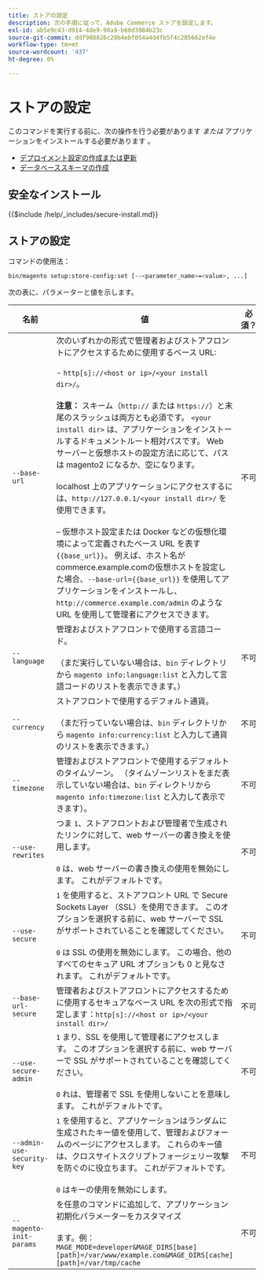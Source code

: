 ```yaml
---
title: ストアの設定
description: 次の手順に従って、Adobe Commerce ストアを設定します。
exl-id: ab5e9c43-d914-4de9-98a9-b60d3984b23c
source-git-commit: ddf988826c29b4ebf054a4d4fb5f4c285662ef4e
workflow-type: tm+mt
source-wordcount: '437'
ht-degree: 0%

---
```


# ストアの設定

このコマンドを実行する前に、次の操作を行う必要があります *または* アプリケーションをインストールする必要があります [](../advanced.md)。

* [デプロイメント設定の作成または更新](deployment.md)
* [データベーススキーマの作成](database.md)

## 安全なインストール

{{$include /help/_includes/secure-install.md}}

## ストアの設定

コマンドの使用法：

```bash
bin/magento setup:store-config:set [--<parameter_name>=<value>, ...]
```

次の表に、パラメーターと値を示します。

| 名前 | 値 | 必須？ |
|--- |--- |--- |
| `--base-url` | 次のいずれかの形式で管理者およびストアフロントにアクセスするために使用するベース URL:<br><br>- `http[s]://<host or ip>/<your install dir>/`。<br><br>**注意：** スキーム（`http://` または `https://`）と末尾のスラッシュは両方とも必須です。 `<your install dir>` は、アプリケーションをインストールするドキュメントルート相対パスです。 Web サーバーと仮想ホストの設定方法に応じて、パスは magento2 になるか、空になります。<br><br>localhost 上のアプリケーションにアクセスするには、`http://127.0.0.1/<your install dir>/` を使用できます。<br><br> – 仮想ホスト設定または Docker などの仮想化環境によって定義されたベース URL を表す `{{base_url}}`。 例えば、ホスト名がcommerce.example.comの仮想ホストを設定した場合、`--base-url={{base_url}}` を使用してアプリケーションをインストールし、`http://commerce.example.com/admin` のような URL を使用して管理者にアクセスできます。 | 不可 |
| `--language` | 管理およびストアフロントで使用する言語コード。<br><br> （まだ実行していない場合は、`bin` ディレクトリから `magento info:language:list` と入力して言語コードのリストを表示できます。） | 不可 |
| `--currency` | ストアフロントで使用するデフォルト通貨。 <br><br> （まだ行っていない場合は、`bin` ディレクトリから `magento info:currency:list` と入力して通貨のリストを表示できます。） | 不可 |
| `--timezone` | 管理およびストアフロントで使用するデフォルトのタイムゾーン。 （タイムゾーンリストをまだ表示していない場合は、`bin` ディレクトリから `magento info:timezone:list` と入力して表示できます）。 | 不可 |
| `--use-rewrites` | つま `1`、ストアフロントおよび管理者で生成されたリンクに対して、web サーバーの書き換えを使用します。<br><br>`0` は、web サーバーの書き換えの使用を無効にします。 これがデフォルトです。 | 不可 |
| `--use-secure` | `1` を使用すると、ストアフロント URL で Secure Sockets Layer （SSL）を使用できます。 このオプションを選択する前に、web サーバーで SSL がサポートされていることを確認してください。<br><br>`0` は SSL の使用を無効にします。 この場合、他のすべてのセキュア URL オプションも 0 と見なされます。 これがデフォルトです。 | 不可 |
| `--base-url-secure` | 管理者およびストアフロントにアクセスするために使用するセキュアなベース URL を次の形式で指定します：`http[s]://<host or ip>/<your install dir>/` | 不可 |
| `--use-secure-admin` | `1` まり、SSL を使用して管理者にアクセスします。 このオプションを選択する前に、web サーバーで SSL がサポートされていることを確認してください。<br><br>`0` れは、管理者で SSL を使用しないことを意味します。 これがデフォルトです。 | 不可 |
| `--admin-use-security-key` | `1` を使用すると、アプリケーションはランダムに生成されたキー値を使用して、管理およびフォームのページにアクセスします。 これらのキー値は、クロスサイトスクリプトフォージェリー攻撃を防ぐのに役立ちます。 これがデフォルトです。<br/><br/>`0` はキーの使用を無効にします。 | 不可 |
| `--magento-init-params` | を任意のコマンドに追加して、アプリケーション初期化パラメーターをカスタマイズ <br/><br/> ます。例：`MAGE_MODE=developer&MAGE_DIRS[base][path]=/var/www/example.com&MAGE_DIRS[cache][path]=/var/tmp/cache` | 不可 |
